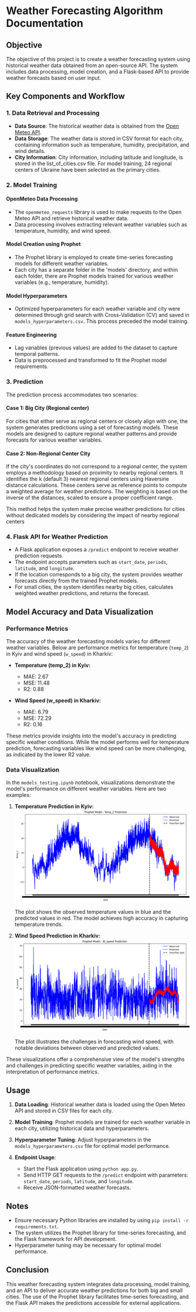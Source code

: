 # Weather Forecasting Algorithm Documentation

## Objective
The objective of this project is to create a weather forecasting system using historical weather data obtained from an open-source API. The system includes data processing, model creation, and a Flask-based API to provide weather forecasts based on user input.

## Key Components and Workflow

### 1. Data Retrieval and Processing

- **Data Source**: The historical weather data is obtained from the [Open Meteo API](https://www.open-meteo.com/).
- **Data Storage**: The weather data is stored in CSV format for each city, containing information such as temperature, humidity, precipitation, and wind details.
- **City Information**: City information, including latitude and longitude, is stored in the list_of_cities.csv file. For model training, 24 regional centers of Ukraine have been selected as the primary cities. 

### 2. Model Training

#### OpenMeteo Data Processing
- The `openmeteo_requests` library is used to make requests to the Open Meteo API and retrieve historical weather data.
- Data processing involves extracting relevant weather variables such as temperature, humidity, and wind speed.

#### Model Creation using Prophet
- The Prophet library is employed to create time-series forecasting models for different weather variables.
- Each city has a separate folder in the 'models' directory, and within each folder, there are Prophet models trained for various weather variables (e.g., temperature, humidity).

#### Model Hyperparameters
- Optimized hyperparameters for each weather variable and city were determined through grid search with Cross-Validation (CV) and saved in `models_hyperparameters.csv`. This process preceded the model training.


#### Feature Engineering
- Lag variables (previous values) are added to the dataset to capture temporal patterns.
- Data is preprocessed and transformed to fit the Prophet model requirements.

### 3. Prediction

The prediction process accommodates two scenarios:

#### Case 1: Big City (Regional center)

For cities that either serve as regional centers or closely align with one, the system generates predictions using a set of forecasting models. These models are designed to capture regional weather patterns and provide forecasts for various weather variables.

#### Case 2: Non-Regional Center City

If the city's coordinates do not correspond to a regional center, the system employs a methodology based on proximity to nearby regional centers. It identifies the k (default 3) nearest regional centers using Haversine distance calculations. These centers serve as reference points to compute a weighted average for weather predictions. The weighting is based on the inverse of the distances, scaled to ensure a proper coefficient range.

This method helps the system make precise weather predictions for cities without dedicated models by considering the impact of nearby regional centers

### 4. Flask API for Weather Prediction

- A Flask application exposes a `/predict` endpoint to receive weather prediction requests.
- The endpoint accepts parameters such as `start_date`, `periods`, `latitude`, and `longitude`.
- If the location corresponds to a big city, the system provides weather forecasts directly from the trained Prophet models.
- For small cities, the system identifies nearby big cities, calculates weighted weather predictions, and returns the forecast.

## Model Accuracy and Data Visualization

### Performance Metrics

The accuracy of the weather forecasting models varies for different weather variables. Below are performance metrics for temperature (`temp_2`) in Kyiv and wind speed (`w_speed`) in Kharkiv:

- **Temperature (temp_2) in Kyiv:**
  - MAE: 2.67
  - MSE: 11.48
  - R2: 0.88

- **Wind Speed (w_speed) in Kharkiv:**
  - MAE: 6.79
  - MSE: 72.29
  - R2: 0.16

These metrics provide insights into the model's accuracy in predicting specific weather conditions. While the model performs well for temperature prediction, forecasting variables like wind speed can be more challenging, as indicated by the lower R2 value.

### Data Visualization

In the `models_testing.ipynb` notebook, visualizations demonstrate the model's performance on different weather variables. Here are two examples:

1. **Temperature Prediction in Kyiv:**
   ![Temperature Prediction](images/temperature_prediction_plot.png)

   The plot shows the observed temperature values in blue and the predicted values in red. The model achieves high accuracy in capturing temperature trends.

2. **Wind Speed Prediction in Kharkiv:**
   ![Wind Speed Prediction](images/wind_speed_prediction_plot.png)

   The plot illustrates the challenges in forecasting wind speed, with notable deviations between observed and predicted values.

These visualizations offer a comprehensive view of the model's strengths and challenges in predicting specific weather variables, aiding in the interpretation of performance metrics.


## Usage

1. **Data Loading**: Historical weather data is loaded using the Open Meteo API and stored in CSV files for each city.

2. **Model Training**: Prophet models are trained for each weather variable in each city, utilizing historical data and hyperparameters.

3. **Hyperparameter Tuning**: Adjust hyperparameters in the `models_hyperparameters.csv` file for optimal model performance.

4. **Endpoint Usage**:
   - Start the Flask application using `python app.py`.
   - Send HTTP GET requests to the `/predict` endpoint with parameters: `start_date`, `periods`, `latitude`, and `longitude`.
   - Receive JSON-formatted weather forecasts.

## Notes

- Ensure necessary Python libraries are installed by using `pip install -r requirements.txt`.
- The system utilizes the Prophet library for time-series forecasting, and the Flask framework for API development.
- Hyperparameter tuning may be necessary for optimal model performance.

## Conclusion

This weather forecasting system integrates data processing, model training, and an API to deliver accurate weather predictions for both big and small cities. The use of the Prophet library facilitates time-series forecasting, and the Flask API makes the predictions accessible for external applications.
